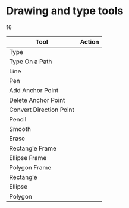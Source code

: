 # Drawing and type tools

16

| Tool | Action |
| --- | --- |
| Type |  |
| Type On a Path | |
| Line | |
| Pen | |
| Add Anchor Point | |
| Delete Anchor Point | |
| Convert Direction Point | |
| Pencil | |
| Smooth | |
| Erase | |
| Rectangle Frame | |
| Ellipse Frame | |
| Polygon Frame | |
| Rectangle | |
| Ellipse | |
| Polygon | |







